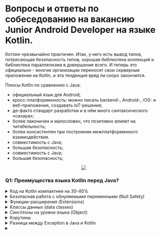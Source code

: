 # Вопросы и ответы по собеседованию на вакансию Junior Android Developer на языке Kotlin.
Котлин чрезвычайно практичен. Итак, у него есть вывод типов, потрясающая безопасность типов, хорошая библиотека коллекций и библиотека параллелизма в довершение всего. И теперь это официально - многие организации переносят свои серверные приложения на Kotlin, и эта тенденция вряд ли скоро закончится. 

Плюсы Kotlin по сравнению с Java:
+ официальный язык для Android;
+ кросс-платформенность: можно писать backend-, Android-, iOS- и веб-приложения, создавать IoT-решения;
+ де-факто стандарт разработки и в нём много синтаксического «сахара»;
+ более лаконичен и малословен, что позитивно влияет на читабельность;
+ более консистентен при построении межплатформенного взаимодействия.
+  совместимость с Java;
+ большая безопасность;
+ совместимость с Java;
+ большая безопасность;

<p align="center">
  <a href="https://www.fullstack.cafe">
  <img src="https://camo.githubusercontent.com/fb9f8045c2a49eec15a7608a6dcac8928a9f92e45bebab3619c9bec17a443c1a/68747470733a2f2f322e62702e626c6f6773706f742e636f6d2f2d45696763415342354b37492f5735373454727a357461492f41414141414141414150452f326967686d464c58576334543679386a6f62595f4c6f4271756930537549364177434c63424741732f73313630302f4b656c6c616e253235324241742532353242576f726b2e676966">
  </a>
</p>


### Q1: Преимущества языка Kotlin перед Java?


<body>
<details>
    <summary>Код на Kotlin компактнее на 30-40%</summary>
    <p><i>Меньше кода = меньше ошибок, выше скорость разработки.</i></p>
</details>

<details>
    <summary>Безопасная работа с обнуляемыми переменными (Null Safety)</summary>
    <p><i>В отличие от Java, в Kotlin по умолчанию все типы являются non-nullable, &shy;то есть не могут принимать значение null. Присвоение или возврат null приведет к ошибке &shy;компиляции. Чтобы присвоить переменной значение null, в Kotlin необходимо явно пометить &shy;эту переменную как nullable (добавив после типа знак вопроса). В Java же при использовании &shy;ссылки на объект с указанным значением null, появляется исключение в виде «NullPointerException!».</i></p>
</details>

<details>
    <summary>Функции-расширения (Extensions)</summary>
    <p><i>
    Kotlin позволяет расширять класс путём добавления нового функционала без необходимости &shy;наследования от такого класса. Это реализовано с помощью &shy;специальных выражений, называемых расширения. Например, &shy;вы можете написать новые функции для класса из сторонней библиотеки, которую вы не можете &shy;изменить. Такие функции можно вызывать обычным способом, как если бы они были методами &shy;исходного класса. Этот механизм называется функцией расширения.</i></p>
</details>

<details>
    <summary>Классы данных (data classes)</summary>
    <p><i>
    Разработчику на Java приходится &shy;писать много стандартного, но часто встречающегося кода (т.н. шаблонный &shy;код или boilerplate). В Kotlin же есть возможность создания специальных классов для определения полей для &shy;хранения данных, конструктора, функций сеттеров и геттеров для каждого поля, и функций Hashcode(), toString() и equals(). Для этого &shy;достаточно добавить data в определение класса, затем компилятор сделает все сам.</i></p>
</details>

<details>
    <summary>Синглтоны на уровне языка (Object)</summary>
    <p><i>В Java все должно объявляться внутри класса. Но в Kotlin все иначе. Компоненты могут объявляться за &shy;пределами класса, и это автоматически делает их статическими. Поэтому нам не требуется ключевое слово static. &shy;В Java статические члены обрабатываются не так, как члены-объекты. Это означает, что &shy;для статических членов нам недоступны такие вещи, как реализация интерфейса, &shy;помещение экземпляра в ассоциативный список (map) или передача его в качестве параметра методу, &shy;который принимает объект. В Kotlin static не является ключевым словом и вместо статических &shy;членов используются объекты-компаньоны, позволяющие преодолеть вышеуказанные &shy;граничения. В этом и заключается преимущество. Даже если члены объектов-компаньонов &shy;выглядят как статические члены в других языках, во время выполнения они все равно остаются членами &shy;экземпляров реальных объектов и могут, например, реализовывать интерфейсы.</i></p>
</details>

<details>
    <summary>Корутины</summary>
    <p class="word"><i>Kotlin предоставляет возможность создавать дополнительные потоки, однако в нем также существуют т.н. корутины (сопрограммы), которые &shy;позволяют использовать меньше памяти в сравнении с обычным потоком, т.к. реализованы они без стека. Корутины же в свою очередь способны выполнять &shy;интенсивные и длительные задачи методом приостановления выполнения без блокировки &shy;потока и его последующего восстановления. Что в дальнейшем позволяет сгенерировать &shy;асинхронный код без блокирования, который при его выполнении не отличить от синхронного. &shy;К тому же, они генерируют эффектные доп.стили например async или await.</i></p>
</details>

<details>
    <summary>Разница между Exception в Java и Kotlin</summary>
    <p class="word"><i>Одним из ключевых отличий между Java и Kotlin является подход к исключениям. &shy;В Java есть два типа исключений: checked и unchecked.

&shy;Checked исключения это те, которые должны быть обработаны в коде, иначе компилятор не позволит коду скомпилироваться. Unchecked исключения не требуют обработки в коде.

&shy;С точки зрения исключений компилятор Kotlin отличается тем, что не различает checked и unchecked исключения. Все исключения — только unchecked, &shy;поэтому нет необходимости отлавливать или объявлять какие-либо исключения &shy;(вы самостоятельно принимаете решение, стоит ли их отлавливать и обрабатывать).

&shy;Такой подход был выбран разработчиками Kotlin, чтобы упростить и &shy;ускорить процесс разработки, сократив количество бойлерплейта и улучшив &shy;читаемость кода. Однако, это может привести к тому, что некоторые ошибки &shy;могут быть упущены при компиляции и проявиться только во время выполнения программы.

&shy;Некоторые разработчики считают, что отказ от checked исключений является недостатком Kotlin, поскольку это может привести к ошибкам, &shy;которые могут быть предотвращены на этапе компиляции в Java. Однако, &shy;другие разработчики утверждают, что этот подход снижает количество шаблонного кода и &shy;упрощает написание программ.</i></p>
</details>

<details>
    <summary> <style bold>Как перенести статичные методы из Java в Kotlin?</summary>
    <p class="word"><i>В Kotlin нет статических методов, для этих целей обычно служит companion object.
Для того чтобы метод из Java был представлен как статический используется аннотация @JvmStatic. Эта аннотация говорит компилятору Kotlin создать статический метод в байт-коде, что позволяет использовать методы так же, как в Java.

Например, если у нас есть статический метод в Java:
```java
public class MyClass {
    public static int sum(int a, int b) {
        return a + b;
    }
}
```

Мы можем использовать этот метод в Kotlin, добавив аннотацию @JvmStatic:
```kotlin
object MyClass {
    @JvmStatic
    fun sum(a: Int, b: Int): Int {
        return a + b
    }
}
```
</i></p>
</details>
